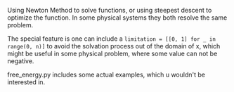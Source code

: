 Using Newton Method to solve functions, or using steepest descent to optimize the function. In some physical systems they both resolve the same problem.



The special feature is one can include a `limitation = [[0, 1] for _ in range(0, n)]`  to avoid the solvation process out of the domain of x, which might be useful in some physical problem, where some value can not be negative.



free_energy.py includes some actual examples, which u wouldn't be interested in.
